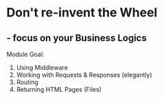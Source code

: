 # Don't re-invent the Wheel
## - focus on your Business Logics

Module Goal:
1. Using Middleware
1. Working with Requests & Responses (elegantly)
1. Routing
1. Returning HTML Pages (Files)